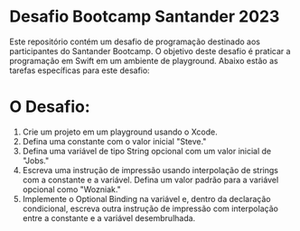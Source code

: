 # Desafio Bootcamp Santander 2023
Este repositório contém um desafio de programação destinado aos participantes do Santander Bootcamp. O objetivo deste desafio é praticar a programação em Swift em um ambiente de playground. Abaixo estão as tarefas específicas para este desafio:

# O Desafio:
1. Crie um projeto em um playground usando o Xcode.
2. Defina uma constante com o valor inicial "Steve."
3. Defina uma variável de tipo String opcional com um valor inicial de "Jobs."
4. Escreva uma instrução de impressão usando interpolação de strings com a constante e a variável. Defina um valor padrão para a variável opcional como "Wozniak."
5. Implemente o Optional Binding na variável e, dentro da declaração condicional, escreva outra instrução de impressão com interpolação entre a constante e a variável desembrulhada.

